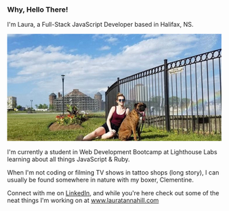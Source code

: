 ### Why, Hello There!

I'm Laura, a Full-Stack JavaScript Developer based in Halifax, NS. 

!["Isn't she cute"](https://github.com/laurtann/laurtann/blob/main/github-clem.png?raw=true)

I'm currently a student in Web Development Bootcamp at Lighthouse Labs learning about all things JavaScript & Ruby. 

When I'm not coding or filming TV shows in tattoo shops (long story), I can usually be found somewhere in nature with my boxer, Clementine.

Connect with me on [LinkedIn](https://www.linkedin.com/in/laura-tannahill/), and while you're here check out some of the neat things I'm working on at www.lauratannahill.com
